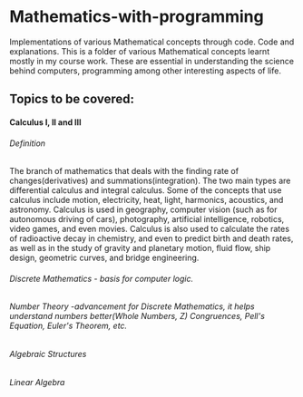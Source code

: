 # Mathematics-with-programming
Implementations of various Mathematical concepts through code. Code and explanations.
This is a folder of various Mathematical concepts learnt mostly in my course work. These are essential in understanding the science behind computers, programming among other interesting aspects of life.
## Topics to be covered:
#### Calculus I, II and III
###### Definition
The branch of mathematics that deals with the finding rate of changes(derivatives) and summations(integration).
The two main types are differential calculus and integral calculus. Some of the concepts that use calculus include motion, electricity, heat, light, harmonics, acoustics, and astronomy. 
Calculus is used in geography, computer vision (such as for autonomous driving of cars), photography, artificial intelligence, robotics, video games, and even movies. 
Calculus is also used to calculate the rates of radioactive decay in chemistry, and even to predict birth and death rates, as well as in the study of gravity and planetary motion, fluid flow, ship design, geometric curves, and bridge engineering. 
###### Discrete Mathematics - basis for computer logic.
###### Number Theory -advancement for Discrete Mathematics, it helps understand numbers better(Whole Numbers, Z) Congruences, Pell's Equation, Euler's Theorem, etc.
###### Algebraic Structures
###### Linear Algebra

